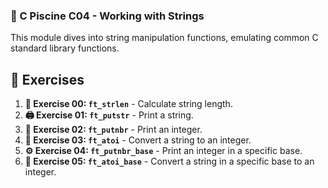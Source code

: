 
### **🚀 C Piscine C04 - Working with Strings**

This module dives into string manipulation functions, emulating common C standard library functions.

## 📝 Exercises

1. **🔢 Exercise 00: `ft_strlen`** - Calculate string length.
2. **🖨️ Exercise 01: `ft_putstr`** - Print a string.
3. **🔢 Exercise 02: `ft_putnbr`** - Print an integer.
4. **🔢 Exercise 03: `ft_atoi`** - Convert a string to an integer.
5. **⚙️ Exercise 04: `ft_putnbr_base`** - Print an integer in a specific base.
6. **🔢 Exercise 05: `ft_atoi_base`** - Convert a string in a specific base to an integer.

